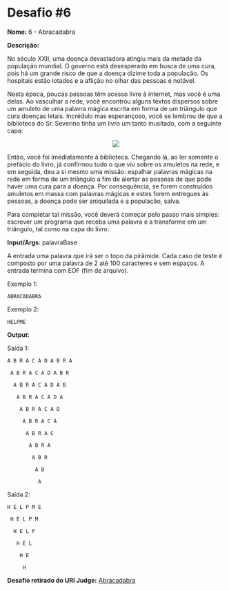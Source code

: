 

# Desafio #6

**Nome:** 6 - Abracadabra

**Descrição:** 

No século XXII, uma doença devastadora atingiu mais da metade da população mundial. O governo está desesperado em busca de uma cura, pois há um grande risco de que a doença dizime toda a população. Os hospitais estão lotados e a aflição no olhar das pessoas é notável.

Nesta época, poucas pessoas têm acesso livre à internet, mas você é uma delas. Ao vasculhar a rede, você encontrou alguns textos dispersos sobre um amuleto de uma palavra mágica escrita em forma de um triângulo que cura doenças letais. Incrédulo mas esperançoso, você se lembrou de que a biblioteca do Sr. Severino tinha um livro um tanto inusitado, com a seguinte capa:

<center>
    <img src="https://resources.urionlinejudge.com.br/gallery/images/contests/UOJ_231_A.jpg">
</center>

Então, você foi imediatamente à biblioteca. Chegando lá, ao ler somente o prefácio do livro, já confirmou tudo o que viu sobre os amuletos na rede, e em seguida, deu a si mesmo uma missão: espalhar palavras mágicas na rede em forma de um triângulo a fim de alertar as pessoas de que pode haver uma cura para a doença. Por consequência, se forem construídos amuletos em massa com palavras mágicas e estes forem entregues às pessoas, a doença pode ser aniquilada e a população, salva.

Para completar tal missão, você deverá começar pelo passo mais simples: escrever um programa que receba uma palavra e a transforme em um triângulo, tal como na capa do livro.

**Input/Args**: palavraBase

A entrada uma palavra que irá ser o topo da pirâmide. Cada caso de teste é composto por uma palavra de 2 até 100 caracteres e sem espaços. A entrada termina com EOF (fim de arquivo).


Exemplo 1:
```
ABRACADABRA
```
Exemplo 2:
```
HELPME
```

**Output**:

Saída 1:
```
A B R A C A D A B R A

 A B R A C A D A B R

  A B R A C A D A B

   A B R A C A D A

    A B R A C A D

     A B R A C A

      A B R A C

       A B R A

        A B R

         A B

          A
```
Saída 2:
```
H E L P M E

 H E L P M

  H E L P

   H E L

    H E

     H
```


**Desafio retirado do URI Judge:** [Abracadabra](https://www.urionlinejudge.com.br/judge/pt/problems/view/2484)